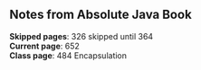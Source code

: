 ## Notes from Absolute Java Book

**Skipped pages**: 326 skipped until 364  
**Current page**: 652   
**Class page**: 484 Encapsulation  
